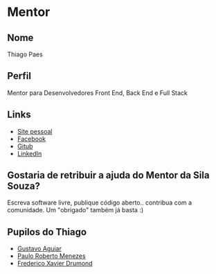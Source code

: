 # Mentor

## Nome

Thiago Paes

## Perfil

Mentor para Desenvolvedores Front End, Back End e Full Stack

## Links

* [Site pessoal](https://mrprompt.com.br)
* [Facebook](https://facebook.com/mrprompt)
* [Gitub](https://github.com/mrprompt)
* [LinkedIn](https://br.linkedin.com/in/paesthiago/pt)

## Gostaria de retribuir a ajuda do Mentor da Sila Souza?

Escreva software livre, publique código aberto.. contribua com a comunidade. Um "obrigado" também já basta :)

## Pupilos do Thiago 

* [Gustavo Aguiar](/pupilos/perfis/GustavoAguiar.md)
* [Paulo Roberto Menezes](/pupilos/perfis/PauloRobertoMenezes.md)
* [Frederico Xavier Drumond](/pupilos/perfis/fredrumond.md)
